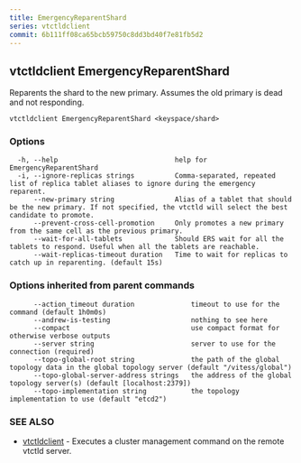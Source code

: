 ```yaml
---
title: EmergencyReparentShard
series: vtctldclient
commit: 6b111ff08ca65bcb59750c8dd3bd40f7e81fb5d2
---
```

## vtctldclient EmergencyReparentShard

Reparents the shard to the new primary. Assumes the old primary is dead and not responding.

```
vtctldclient EmergencyReparentShard <keyspace/shard>
```

### Options

```
  -h, --help                             help for EmergencyReparentShard
  -i, --ignore-replicas strings          Comma-separated, repeated list of replica tablet aliases to ignore during the emergency reparent.
      --new-primary string               Alias of a tablet that should be the new primary. If not specified, the vtctld will select the best candidate to promote.
      --prevent-cross-cell-promotion     Only promotes a new primary from the same cell as the previous primary.
      --wait-for-all-tablets             Should ERS wait for all the tablets to respond. Useful when all the tablets are reachable.
      --wait-replicas-timeout duration   Time to wait for replicas to catch up in reparenting. (default 15s)
```

### Options inherited from parent commands

```
      --action_timeout duration              timeout to use for the command (default 1h0m0s)
      --andrew-is-testing                    nothing to see here
      --compact                              use compact format for otherwise verbose outputs
      --server string                        server to use for the connection (required)
      --topo-global-root string              the path of the global topology data in the global topology server (default "/vitess/global")
      --topo-global-server-address strings   the address of the global topology server(s) (default [localhost:2379])
      --topo-implementation string           the topology implementation to use (default "etcd2")
```

### SEE ALSO

* [vtctldclient](../)	 - Executes a cluster management command on the remote vtctld server.

